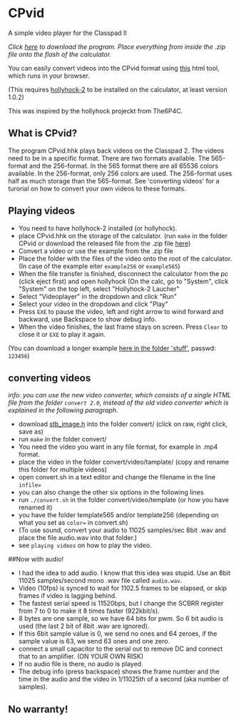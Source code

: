 # CPvid
A simple video player for the Classpad II 

_Click [here](https://github.com/SnailMath/CPvid/releases) to download the program. Place everything from inside the .zip file onto the flash of the calculator._

You can easily convert videos into the CPvid format using [this](https://github.com/SnailMath/CPvid/raw/refs/heads/main/convert%202.0/video_converter.html) html tool, which runs in your browser. 

(This requires [hollyhock-2](https://github.com/SnailMath/hollyhock-2) to be installed on the calculator, at least version 1.0.2)

This was inspired by the hollyhock projeckt from The6P4C.

## What is CPvid?
The program CPvid.hhk plays back videos on the Classpad 2. The videos need to be in a specific format.
There are two formats available. The 565-format and the 256-format. In the 565 format there are all 65536 colors available. In the 256-format, only 256 colors are used. The 256-format uses half as much storage than the 565-format.
See 'converting videos' for a turorial on how to convert your own videos to these formats.

## Playing videos
- You need to have hollyhock-2 installed (or hollyhock).
- place CPvid.hhk on the storage of the calculator. (run `make` in the folder CPvid or download the released file from the .zip file [here](https://github.com/SnailMath/CPvid/releases))
- Convert a video or use the example from the .zip file
- Place the folder with the files of the video onto the root of the calculator. (In case of the example eiter `example256` or `example565`)
- When the file transfer is finished, disconnect the calculator from the pc (click eject first) and open hollyhock 
(On the calc, go to "System", click "System" on the top left, select "Hollyhock-2 Laucher"
- Select "Videoplayer" in the dropdown and click "Run"
- Select your video in the dropdown and click "Play"
- Press `EXE` to pause the video, left and right arrow to wind forward and backward, use Backspace to show debug info.
- When the video finishes, the last frame stays on screen. Press `Clear` to close it or `EXE` to play it again.

(You can download a longer example [here in the folder 'stuff'](https://drive.google.com/drive/u/0/folders/1T42uvVZ3Ps-bAghsFQeWIDF85kpocLed), passwd: `123456`)

## converting videos

*info: you can use the new video converter, which consists of a single HTML file from the folder `convert 2.0`, instead of the old video converter which is explained in the following paragraph.*

- download [stb_image.h](https://github.com/nothings/stb/blob/master/stb_image.h) into the folder convert/ (click on raw, right click, save as)
- run `make` in the folder convert/ 
- You need the video you want in any file format, for example in .mp4 format.
- place the video in the folder convert/video/tamplate/ (copy and rename this folder for multiple videos)
- open convert.sh in a text editor and change the filename in the line `infile=`
- you can also change the other six options in the following lines
- run `./convert.sh` in the folder convert/video/template (or how you have renamed it)
- you have the folder template565 and/or template256 (depending on what you set as `color=` in convert.sh) 
- (To use sound, convert your audio to 11025 samples/sec 8bit .wav and place the file audio.wav into that folder.)
- see `playing videos` on how to play the video.

##Now with audio!
- I had the idea to add audio. I know that this idea was stupid. Use an 8bit 11025 samples/second mono .wav file called `audio.wav`. 
- Video (10fps) is synced to wait for 1102.5 frames to be elapsed, or skip frames if video is lagging behind.
- The fastest serial speed is 11520bps, but I change the SCBRR register from 7 to 0 to make it 8 times faster (922kbit/s).
- 8 bytes are one sample, so we have 64 bits for pwm. So 6 bit audio is used (the last 2 bit of 8bit .wav are ignored).
- If this 6bit sample value is 0, we send no ones and 64 zeroes, if the sample value is 63, we send 63 ones and one zero.
- connect a small capacitor to the serial out to remove DC and connect that to an amplifier. (ON YOUR OWN RISK)
- If no audio file is there, no audio is played.
- The debug info (press backspace) shows the frame number and the time in the audio and the video in 1/11025th of a second (aka number of samples).

## No warranty!
